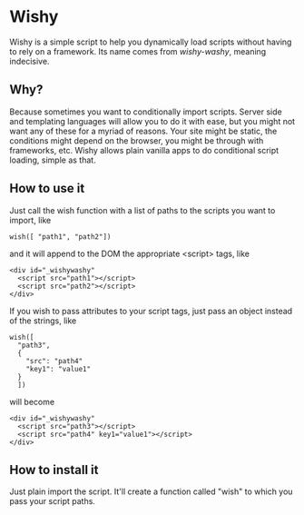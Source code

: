 # Wishy
Wishy is a simple script to help you dynamically load scripts without having to rely on a framework. Its name comes from _wishy-washy_, meaning indecisive.

## Why?
Because sometimes you want to conditionally import scripts. Server side and templating languages will allow you to do it with ease, but you might not want any of these for a myriad of reasons. Your site might be static, the conditions might depend on the browser, you might be through with frameworks, etc.
Wishy allows plain vanilla apps to do conditional script loading, simple as that.

## How to use it
Just call the wish function with a list of paths to the scripts you want to import, like
```
wish([ "path1", "path2"])
```
and it will append to the DOM the appropriate \<script> tags, like
```
<div id="_wishywashy"
  <script src="path1"></script>
  <script src="path2"></script>
</div>
```

If you wish to pass attributes to your script tags, just pass an object instead of the strings, like
```
wish([
  "path3",
  {
    "src": "path4"
    "key1": "value1"
  }
  ])
```
will become
```
<div id="_wishywashy"
  <script src="path3"></script>
  <script src="path4" key1="value1"></script>
</div>
```

## How to install it
Just plain import the script. It'll create a function called "wish" to which you pass your script paths.
